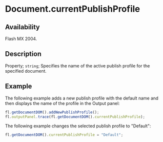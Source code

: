 # Document.currentPublishProfile

## Availability

Flash MX 2004.

## Description

Property; `string`; Specifies the name of the active publish profile for the specified document.

## Example

The following example adds a new publish profile with the default name and then displays the name of the profile in the Output panel:

```javascript
fl.getDocumentDOM().addNewPublishProfile();
fl.outputPanel.trace(fl.getDocumentDOM().currentPublishProfile);
```

The following example changes the selected publish profile to "Default":

```javascript
fl.getDocumentDOM().currentPublishProfile = "Default";
```
